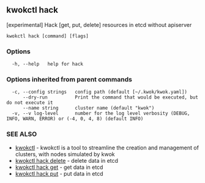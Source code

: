## kwokctl hack

[experimental] Hack [get, put, delete] resources in etcd without apiserver

```
kwokctl hack [command] [flags]
```

### Options

```
  -h, --help   help for hack
```

### Options inherited from parent commands

```
  -c, --config strings   config path (default [~/.kwok/kwok.yaml])
      --dry-run          Print the command that would be executed, but do not execute it
      --name string      cluster name (default "kwok")
  -v, --v log-level      number for the log level verbosity (DEBUG, INFO, WARN, ERROR) or (-4, 0, 4, 8) (default INFO)
```

### SEE ALSO

* [kwokctl](kwokctl.md)	 - kwokctl is a tool to streamline the creation and management of clusters, with nodes simulated by kwok
* [kwokctl hack delete](kwokctl_hack_delete.md)	 - delete data in etcd
* [kwokctl hack get](kwokctl_hack_get.md)	 - get data in etcd
* [kwokctl hack put](kwokctl_hack_put.md)	 - put data in etcd

